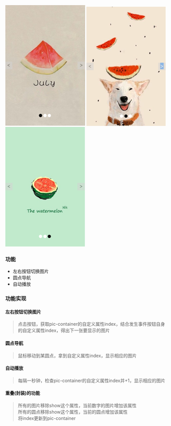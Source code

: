 ![图片1没显示吗？](/readme-pics/1.png)
![图片2没显示吗？](/readme-pics/2.png)
![图片3没显示吗？](/readme-pics/3.png)
### 功能
* 左右按钮切换图片
* 圆点导航
* 自动播放

### 功能实现
#### 左右按钮切换图片
> 点击按钮，获取pic-container的自定义属性index，结合发生事件按钮自身的自定义属性index，得出下一张要显示的图片
#### 圆点导航
> 鼠标移动到某圆点，拿到自定义属性index，显示相应的图片
#### 自动播放
> 每隔一秒钟，检查pic-container的自定义属性index并+1，显示相应的图片
#### 重叠(封装)的功能
> 所有的图片移除show这个属性，当前数字的图片增加该属性<br>
> 所有的圆点移除show这个属性，当前的圆点增加该属性<br>
> 将index更新到pic-container<br>



